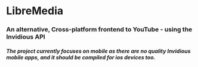 # LibreMedia
### An alternative, Cross-platform frontend to YouTube - using the Invidious API
##### The project currently focuses on mobile as there are no quality Invidious mobile apps, and it should be compiled for ios devices too.
